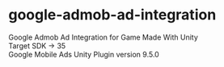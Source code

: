 # google-admob-ad-integration
Google Admob Ad Integration for Game Made With Unity  
Target SDK -> 35  
Google Mobile Ads Unity Plugin version 9.5.0

